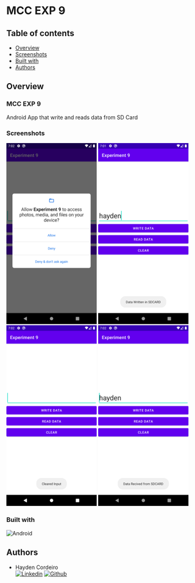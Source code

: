 # MCC EXP 9

## Table of contents

- [Overview](#overview)
- [Screenshots](#screenshots)
- [Built with](#built-with)
- [Authors](#authors)


## Overview

### MCC EXP 9
Android App that write and reads data from SD Card

### Screenshots

<img src="./screenshots/1.png" width="47%"  /> <img src="./screenshots/2.png" width="47%"  />
<img src="./screenshots/3.png" width="47%"  /> <img src="./screenshots/4.png" width="47%"  />



### Built with
![Android](https://img.shields.io/badge/Android-3DDC84?style=for-the-badge&logo=android&logoColor=white)



## Authors
 - Hayden Cordeiro   
 [![Linkedin](https://img.shields.io/badge/LinkedIn-0077B5?style=for-the-badge&logo=linkedin&logoColor=white)](https://www.linkedin.com/in/haydencordeiro/)
 [![Github](https://img.shields.io/badge/GitHub-100000?style=for-the-badge&logo=github&logoColor=white)](https://github.com/haydencordeiro)  




